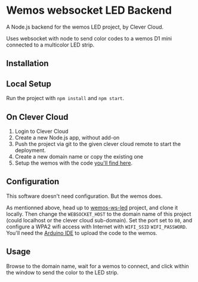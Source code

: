 # Wemos websocket LED Backend

A Node.js backend for the wemos LED project, by Clever Cloud. 

Uses websocket with node to send color codes to a wemos D1 mini connected to a multicolor LED strip.

## Installation

## Local Setup

Run the project with `npm install` and `npm start`.

## On Clever Cloud

1. Login to Clever Cloud
2. Create a new Node.js app, without add-on
3. Push the project via git to the given clever cloud remote to start the deployment.
4. Create a new domain name or copy the existing one
5. Setup the wemos with the code [you'll find here](https://github.com/CleverCloud/wemos-ws-led).

## Configuration

This software doesn't need configuration. But the wemos does.

As mentionned above, head up to [wemos-ws-led](https://github.com/CleverCloud/wemos-ws-led) project, and clone it locally.
Then change the `WEBSOCKET_HOST` to the domain name of this project (could localhost or the clever cloud sub-domain). Set the port set to `80`, and configure a WPA2 wifi access with Internet with `WIFI_SSID` `WIFI_PASSWORD`.
You'll need the [Arduino IDE](https://www.arduino.cc/en/Main/Software) to upload the code to the wemos.

## Usage

Browse to the domain name, wait for a wemos to connect, and click within the window to send the color to the LED strip.